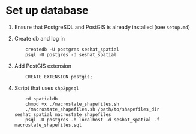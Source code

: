 # Set up database

1. Ensure that PostgreSQL and PostGIS is already installed (see `setup.md`)
2. Create db and log in
    ```
        createdb -U postgres seshat_spatial
        psql -U postgres -d seshat_spatial
    ```

2. Add PostGIS extension
    ```
        CREATE EXTENSION postgis;
    ```

<!-- 3. Creating a script (and subsequent table) from an individual shapefile [with shp2pgsql](https://www.crunchydata.com/blog/loading-data-into-postgis-an-overview#shp2pgsql) results in a single row/geom in that table -->

4. Script that uses `shp2pgsql`
    ```
        cd spatialdb
        chmod +x ./macrostate_shapefiles.sh
        ./macrostate_shapefiles.sh /path/to/shapefiles_dir seshat_spatial macrostate_shapefiles
        psql -U postgres -h localhost -d seshat_spatial -f macrostate_shapefiles.sql
    ```